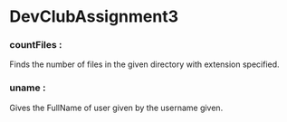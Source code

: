 # DevClubAssignment3
### countFiles :<br>
Finds the number of files in the given directory with extension specified. 
### uname : <br>
Gives the FullName of user given by the username given.
